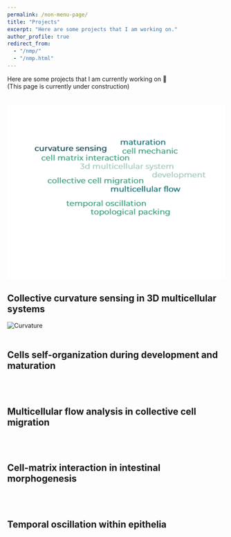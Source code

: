 ```yaml
---
permalink: /non-menu-page/
title: "Projects"
excerpt: "Here are some projects that I am working on."
author_profile: true
redirect_from: 
  - "/nmp/"
  - "/nmp.html"
---
```


Here are some projects that I am currently working on 💭 <br/>
(This page is currently under construction) <br/>
<br/>
<br/>
![Word Cloud](wordcloud.png "Title")



## Collective curvature sensing in 3D multicellular systems
![Curvature](cover1_without_title.jpg)
<br/>
<br/>

## Cells self-organization during development and maturation 
<br/>
<br/>

## Multicellular flow analysis in collective cell migration
<br/>
<br/>

## Cell-matrix interaction in intestinal morphogenesis
<br/>
<br/>
  
## Temporal oscillation within epithelia
<br/>

